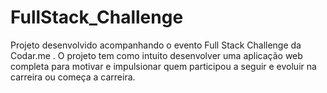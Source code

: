 # FullStack_Challenge
Projeto desenvolvido acompanhando o evento Full Stack Challenge da Codar.me . O projeto tem como intuito desenvolver uma aplicação web completa para motivar e impulsionar quem participou a seguir e evoluir na carreira ou começa a carreira.
